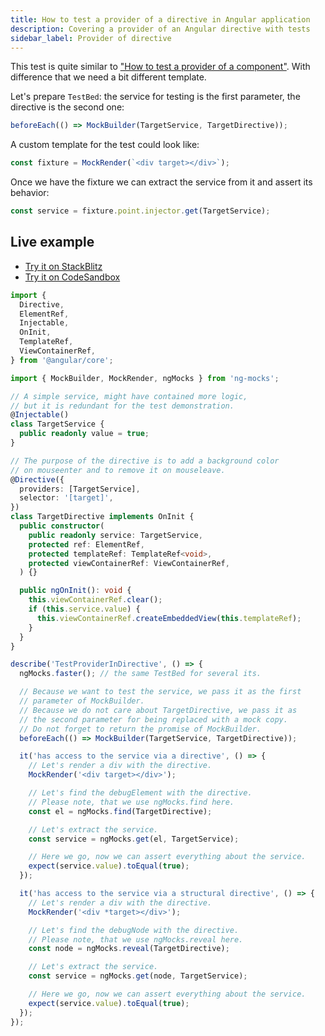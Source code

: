 ```yaml
---
title: How to test a provider of a directive in Angular application
description: Covering a provider of an Angular directive with tests
sidebar_label: Provider of directive
---
```


This test is quite similar to ["How to test a provider of a component"](component-provider.md).
With difference that we need a bit different template.

Let's prepare `TestBed`: the service for testing is the first parameter, the directive is the second one:

```ts
beforeEach(() => MockBuilder(TargetService, TargetDirective));
```

A custom template for the test could look like:

```ts
const fixture = MockRender(`<div target></div>`);
```

Once we have the fixture we can extract the service from it and assert its behavior:

```ts
const service = fixture.point.injector.get(TargetService);
```

## Live example

- [Try it on StackBlitz](https://stackblitz.com/github/help-me-mom/ng-mocks-sandbox/tree/tests?file=src/examples/TestProviderInDirective/test.spec.ts&initialpath=%3Fspec%3DTestProviderInDirective)
- [Try it on CodeSandbox](https://codesandbox.io/s/github/help-me-mom/ng-mocks-sandbox/tree/tests?file=/src/examples/TestProviderInDirective/test.spec.ts&initialpath=%3Fspec%3DTestProviderInDirective)

```ts title="https://github.com/ike18t/ng-mocks/blob/master/examples/TestProviderInDirective/test.spec.ts"
import {
  Directive,
  ElementRef,
  Injectable,
  OnInit,
  TemplateRef,
  ViewContainerRef,
} from '@angular/core';

import { MockBuilder, MockRender, ngMocks } from 'ng-mocks';

// A simple service, might have contained more logic,
// but it is redundant for the test demonstration.
@Injectable()
class TargetService {
  public readonly value = true;
}

// The purpose of the directive is to add a background color
// on mouseenter and to remove it on mouseleave.
@Directive({
  providers: [TargetService],
  selector: '[target]',
})
class TargetDirective implements OnInit {
  public constructor(
    public readonly service: TargetService,
    protected ref: ElementRef,
    protected templateRef: TemplateRef<void>,
    protected viewContainerRef: ViewContainerRef,
  ) {}

  public ngOnInit(): void {
    this.viewContainerRef.clear();
    if (this.service.value) {
      this.viewContainerRef.createEmbeddedView(this.templateRef);
    }
  }
}

describe('TestProviderInDirective', () => {
  ngMocks.faster(); // the same TestBed for several its.

  // Because we want to test the service, we pass it as the first
  // parameter of MockBuilder.
  // Because we do not care about TargetDirective, we pass it as
  // the second parameter for being replaced with a mock copy.
  // Do not forget to return the promise of MockBuilder.
  beforeEach(() => MockBuilder(TargetService, TargetDirective));

  it('has access to the service via a directive', () => {
    // Let's render a div with the directive.
    MockRender('<div target></div>');

    // Let's find the debugElement with the directive.
    // Please note, that we use ngMocks.find here.
    const el = ngMocks.find(TargetDirective);

    // Let's extract the service.
    const service = ngMocks.get(el, TargetService);

    // Here we go, now we can assert everything about the service.
    expect(service.value).toEqual(true);
  });

  it('has access to the service via a structural directive', () => {
    // Let's render a div with the directive.
    MockRender('<div *target></div>');

    // Let's find the debugNode with the directive.
    // Please note, that we use ngMocks.reveal here.
    const node = ngMocks.reveal(TargetDirective);

    // Let's extract the service.
    const service = ngMocks.get(node, TargetService);

    // Here we go, now we can assert everything about the service.
    expect(service.value).toEqual(true);
  });
});
```

